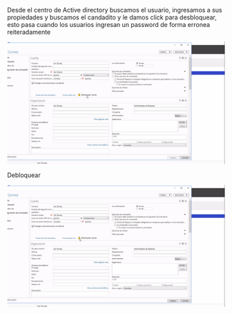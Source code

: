 Desde el centro de Active directory buscamos el usuario, ingresamos a sus propiedades y buscamos el candadito y le damos click para desbloquear, esto pasa cuando los usuarios ingresan un password de forma erronea reiteradamente

![alt text](image-75.png)

Debloquear

![alt text](image-76.png)